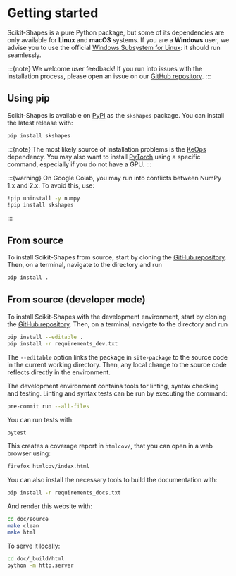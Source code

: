 Getting started
===============

Scikit-Shapes is a pure Python package, but some of its dependencies are only available for **Linux** and **macOS** systems.
If you are a **Windows** user, we advise you to use the official
[Windows Subsystem for Linux](https://learn.microsoft.com/en-us/windows/wsl/about):
it should run seamlessly.

:::{note}
We welcome user feedback!
If you run into issues with the installation process, please
open an issue on our [GitHub repository](https://github.com/scikit-shapes/scikit-shapes/issues).
:::


Using pip
---------

Scikit-Shapes is available on [PyPI](https://pypi.org/project/skshapes/)
as the `skshapes` package. You can install the latest release with:

```bash
pip install skshapes
```

:::{note}
The most likely source of installation problems is the
[KeOps](https://kernel-operations.io/keops/python/installation.html) dependency.
You may also want to install
[PyTorch](https://pytorch.org/) using a specific command, especially
if you do not have a GPU.
:::

:::{warning}
On Google Colab, you may run into conflicts between NumPy 1.x and 2.x.
To avoid this, use:

```bash
!pip uninstall -y numpy
!pip install skshapes
```
:::

From source
-----------

To install Scikit-Shapes from source, start by cloning the [GitHub repository](https://github.com/scikit-shapes/scikit-shapes). Then, on a terminal, navigate to the directory and run
```bash
pip install .
```

From source (developer mode)
----------------------------

To install Scikit-Shapes with the development environment, start by cloning the [GitHub repository](https://github.com/scikit-shapes/scikit-shapes). Then, on a terminal, navigate to the directory and run
```bash
pip install --editable .
pip install -r requirements_dev.txt
```
The `--editable` option links the package in `site-package` to the source code in the current working directory. Then, any local change to the source code reflects directly in the environment.

The development environment contains tools for linting, syntax checking and testing. Linting and syntax tests can be run by executing the command:
```bash
pre-commit run --all-files
```

You can run tests with:
```bash
pytest
```
This creates a coverage report in `htmlcov/`, that you can open in a web browser using:
```bash
firefox htmlcov/index.html
```

You can also install the necessary tools to build the documentation with:
```bash
pip install -r requirements_docs.txt
```

And render this website with:
```bash
cd doc/source
make clean
make html
```

To serve it locally:
```bash
cd doc/_build/html
python -m http.server
```
